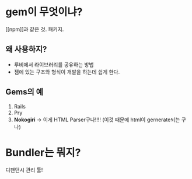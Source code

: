 
# gem이 무엇이냐?
 [[npm]]과 같은 것. 패키지.

## 왜 사용하지?
- 루비에서 라이브러리를 공유하는 방법
- 젬에 있는 구조와 형식이 개발을 하는데 쉽게 한다.

## Gems의 예
1. Rails 
2. Pry
3. **Nokogiri** -> 이게 HTML Parser구나!!!! (이것 때문에 html이 gernerate되는 구나)

# Bundler는 뭐지?
디팬던시 관리 툴!

